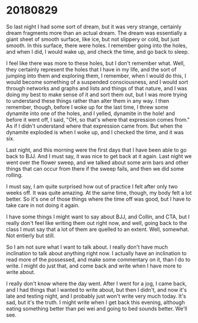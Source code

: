 # 20180829
So last night I had some sort of dream, but it was very strange, certainly
dream fragments more than an actual dream. The dream was essentially a giant
sheet of smooth surface, like ice, but not slippery or cold, but just smooth.
In this surface, there were holes. I remember going into the holes, and when I
did, I would wake up, and check the time, and go back to sleep.

I feel like there was more to these holes, but I don't remember what. Well,
they certainly represent the holes that I have in my life, and the sort of
jumping into them and exploring them, I remember, when I would do this, I would
become something of a suspended consciousness, and I would sort through
networks and graphs and lists and things of that nature, and I was doing my
best to make sense of it and sort them out, but I was more trying to understand
these things rather than alter them in any way. I then remember, though, before
I woke up for the last time, I threw some dynamite into one of the holes, and I
yelled, dynamite in the hole! and before it went off, I said, "OH, so that's
where that expression comes from." As if I didn't understand where that
expression came from. But when the dynamite exploded is when I woke up, and I
checked the time, and it was six.

Last night, and this morning were the first days that I have been able to go
back to BJJ. And I must say, it was nice to get back at it again. Last night we
went over the flower sweep, and we talked about some arm bars and other things
that can occur from there if the sweep fails, and then we did some rolling.

I must say, I am quite surprised how out of practice I felt after only two
weeks off. It was quite amazing. At the same time, though, my body felt a lot
better. So it's one of those things where the time off was good, but I have to
take care in not doing it again.

I have some things I might want to say about BJJ, and Collin, and CTA, but I
really don't feel like writing them out right now, and well, going back to the
class I must say that a lot of them are quelled to an extent. Well, somewhat.
Not entierly but still.

So I am not sure what I want to talk about. I really don't have much
inclination to talk about anything right now. I actually have an inclination to
read more of the possessed, and make some commentary on it, than I do to write.
I might do just that, and come back and write when I have more to write about.

I really don't know where the day went. After I went for a jog, I came back,
and I had things that I wanted to write about, but then I didn't, and now it's
late and testing night, and I probably just won't write very much today. It's
sad, but it's the truth. I might write when I get back this evening, although
eating something better than pei wei and going to bed sounds better. We'll see.
